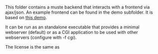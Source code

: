 This folder contains a muste backend that interacts with a frontend via ajax/json.
An example frontend can be found in the demo subfolder. It is based on 
[this demo](https://github.com/heatherleaf/muste/tree/ajax/demo).

It can be run as an standalone executable that provides a minimal webserver (default) 
or as a CGI application to be used with other webservers (configure with -f cgi).

The license is the same as 
